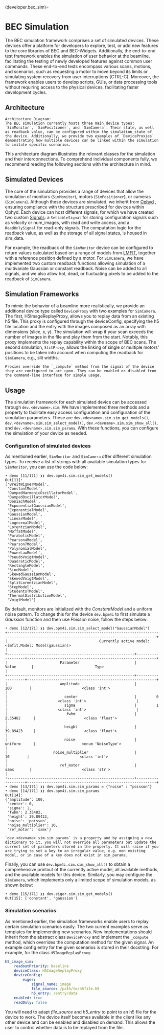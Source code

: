(developer.bec_sim)=
# BEC Simulation

The BEC simulation framework comprises a set of simulated devices. These devices offer a platform for developers to explore, test, or add new features to the core libraries of BEC and BEC-Widgets. Additionally, the end-to-end test framework enables the simulation of user behavior at the beamline, facilitating the testing of newly developed features against common user commands. These end-to-end tests encompass various scans, motions, and scenarios, such as requesting a motor to move beyond its limits or simulating system recovery from user interruptions (CTRL-C). Moreover, the framework enables users to develop scripts, GUIs, or data processing tools without requiring access to the physical devices, facilitating faster development cycles.

## Architecture
```{figure} ../assets/simulation_context_diagram.png
Architecture Diagram:  
The BEC simulation currently hosts three main device types: `SimMonitor`, `SimPositioner`, and `SimCamera`. Their state, as well as readback value, can be configured within the simulation_state of the device. Additionally, we provide two examples of `DeviceProxies` demonstrating how multiple devices can be linked within the simulation to imitate specific scenarios.
```

This architecture diagram illustrates the relevant classes for the simulation and their interconnections. To comprehend individual components fully, we recommend reading the following sections with the architecture in mind.

## Simulated Devices
The core of the simulation provides a range of devices that allow the simulation of monitors (`SimMonitor`), motors (`SimPositioner`), or cameras (`SimCamera`). Although these devices are simulated, we inherit from [Ophyd](https://nsls-ii.github.io/ophyd/) , ensuring compliance with the structure prescribed for devices within Ophyd. Each device can host different signals, for which we have created two custom [Signals](https://nsls-ii.github.io/ophyd/signals.html): a `SettableSignal` for storing configuration signals such as velocity or num_images, with read and write access, and a `ReadOnlySignal` for read-only signals. The computation logic for the readback value, as well as the storage of all signal states, is housed in sim_data.

For example, the readback of the `SimMonitor` device can be configured to return values calculated based on a range of models from [LMFIT](https://lmfit.github.io/lmfit-py/builtin_models.html), together with a reference position defined by a motor. For `SimCamera`, we have implemented two custom readback functions allowing simulation of a multivariate Gaussian or constant readback. Noise can be added to all signals, and we also allow hot, dead, or fluctuating pixels to be added to the readback of `SimCamera`.

## Simulation Frameworks
To mimic the behavior of a beamline more realistically, we provide an additional device type called `DeviceProxy` with two examples for `SimCamera`. The first, H5ImageReplayProxy, allows you to replay data from an existing h5 file. This proxy is configured through the deviceConfig, specifying the h5 file location and the entry with the images composed as an array with dimensions (slice, x, y). The simulation will wrap if your scan exceeds the number of images in the file and play them from the start. Notably, this proxy implements the replay capability within the scope of BEC scans. The second simulation, `SlitProxy`, allows the linking of single or multiple motors' positions to be taken into account when computing the readback for `SimCamera`, e.g., slit widths.

```{Note}
Proxies override the `_compute` method from the signal of the device they are configured to act upon. They can be enabled or disabled from the command-line interface for simple usage.
```
## Usage

The simulation framework for each simulated device can be accessed through `dev.<devname>.sim`. We have implemented three methods and a property to facilitate easy access configuration and configuration of the simulation parameters. These are `dev.<devname>.sim.sim_get_models()`, `dev.<devname>.sim.sim_select_model()`, `dev.<devname>.sim.sim_show_all()`, and `dev.<devname>.sim.sim_params`. With these functions, you can configure the simulation of your device as needed.

### Configuration of simulated devices
As mentioned earlier, `SimMonitor` and `SimCamera` offer different simulation types. To receive a list of strings with all available simulation types for `SimMonitor`, you can use the code below:

```ipython
• demo [11/171] ❯❯ dev.bpm4i.sim.sim_get_models()
Out[11]:
['BreitWignerModel',
 'ConstantModel',
 'DampedHarmonicOscillatorModel',
 'DampedOscillatorModel',
 'DoniachModel',
 'ExponentialGaussianModel',
 'ExponentialModel',
 'GaussianModel',
 'LinearModel',
 'LognormalModel',
 'LorentzianModel',
 'MoffatModel',
 'ParabolicModel',
 'Pearson4Model',
 'Pearson7Model',
 'PolynomialModel',
 'PowerLawModel',
 'PseudoVoigtModel',
 'QuadraticModel',
 'RectangleModel',
 'SineModel',
 'SkewedGaussianModel',
 'SkewedVoigtModel',
 'SplitLorentzianModel',
 'StepModel',
 'StudentsTModel',
 'ThermalDistributionModel',
 'VoigtModel']
```
By default, monitors are initialized with the *ConstantModel* and a uniform noise pattern. To change this for the device `dev.bpm4i` to first simulate a *Gaussian* function and then use *Poisson* noise, follow the steps below:
```ipython
• demo [12/171] ❯❯ dev.bpm4i.sim.sim_select_model("GaussianModel")
+------------------------------------------------------------------------------------------------------------------------------------------+
|                                          Currently active model: <lmfit.Model: Model(gaussian)>                                          |
+----------------------------------------------------------+-------------------+-----------------------------------------------------------+
|                        Parameter                         |       Value       |                            Type                           |
+----------------------------------------------------------+-------------------+-----------------------------------------------------------+
|                        amplitude                         |        100        |                       <class 'int'>                       |
|                          center                          |         0         |                       <class 'int'>                       |
|                          sigma                           |         1         |                       <class 'int'>                       |
|                           fwhm                           |      2.35482      |                      <class 'float'>                      |
|                          height                          |      39.89423     |                      <class 'float'>                      |
|                          noise                           |      uniform      |                     <enum 'NoiseType'>                    |
|                     noise_multiplier                     |         10        |                       <class 'int'>                       |
|                        ref_motor                         |        samx       |                       <class 'str'>                       |
+----------------------------------------------------------+-------------------+-----------------------------------------------------------+
• demo [13/171] ❯❯ dev.bpm4i.sim.sim_params = {"noise" : "poisson"}
• demo [14/171] ❯❯ dev.bpm4i.sim.sim_params
Out[14]:
{'amplitude': 100,
 'center': 0,
 'sigma': 1,
 'fwhm': 2.35482,
 'height': 39.89423,
 'noise': 'poisson',
 'noise_multiplier': 10,
 'ref_motor': 'samx'}
```
```{note}
`dev.<devname>.sim.sim_params` is a property and by assigning a new dictionary to it, you will not override all parameters but update the current set of parameters stored in the property. It will raise if you are trying to set a key to an irregular value, e.g. non existing model, or in case of a key does not exist in sim_params.
```
Finally, you can use `dev.bpm4i.sim.sim_show_all()` to obtain a comprehensive printout of the currently active model, all available methods, and the available models for this device. Similarly, you may configure the `SimCamera`, which implements only a limited scope of simulation models, as shown below:
```ipython
• demo [15/171] ❯❯ dev.eiger.sim.sim_get_models()
Out[15]: ['constant', 'gaussian']
```
### Simulation scenarios
As mentioned earlier, the simulation frameworks enable users to replay certain simulation scenarios easily. The two current examples serve as templates for implementing new scenarios. New implementations should inherit from the abstract class `DeviceProxy` and implement the `_compute` method, which overrides the computation method for the given signal. An example config entry for the given scenarios is stored in their docstring. For example, for the class `H5ImageReplayProxy`:
```yaml
h5_image_sim:
    readoutPriority: baseline
    deviceClass: H5ImageReplayProxy
    deviceConfig:
        eiger:
            signal_name: image
            file_source: /path/to/h5file.h5
            h5_entry: /entry/data
    enabled: true
    readOnly: false
```
You will need to adapt *file_source* and *h5_entry* to point to an h5 file for the device to work. The device itself becomes available in the client like any other device and can be enabled and disabled on demand. This allows the user to control whether data is to be replayed from the file.
 

